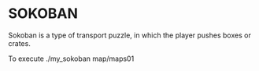 # SOKOBAN

Sokoban is a type of transport puzzle,
in which the player pushes boxes or crates.

To execute ./my_sokoban map/maps01